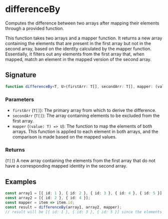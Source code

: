 # differenceBy

Computes the difference between two arrays after mapping their elements through a provided function.

This function takes two arrays and a mapper function. It returns a new array containing the elements
that are present in the first array but not in the second array, based on the identity calculated
by the mapper function. Essentially, it filters out any elements from the first array that, when
mapped, match an element in the mapped version of the second array.

## Signature

```typescript
function differenceBy<T, U>(firstArr: T[], secondArr: T[], mapper: (value: T) => U): T[];
```

### Parameters

- `firstArr` (`T[]`): The primary array from which to derive the difference.
- `secondArr` (`T[]`): The array containing elements to be excluded from the first array.
- `mapper` (`(value: T) => U`): The function to map the elements of both arrays. This function is applied to each element in both arrays, and the comparison is made based on the mapped values.

### Returns

(`T[]`) A new array containing the elements from the first array that do not have a corresponding mapped identity in the second array.

## Examples

```typescript
const array1 = [{ id: 1 }, { id: 2 }, { id: 3 }, { id: 4 }, { id: 5 }];
const array2 = [{ id: 2 }, { id: 4 }];
const mapper = item => item.id;
const result = differenceBy(array1, array2, mapper);
// result will be [{ id: 1 }, { id: 3 }, { id: 5 }] since the elements with id 2 are in both arrays and are excluded from the result.
```
